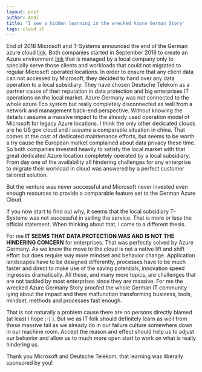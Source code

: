```yaml
---
layout: post
author: Andi
title: "I see a hidden learning in the wrecked Azure German Story"
tags: cloud it 
---
```

End of 2018 Microsoft and T-Systems announced the end of the German azure cloud [link][1]. 
Both companies started in September 2016 to create an Azure environment [link][2] that is managed by a local company only to specially serve those clients and workloads that could not migrated to regular Microsoft operated locations. 
In order to ensure that any client data can not accessed by Microsoft, they decided to hand over any data operation to a local subsidiary.
They have chosen Deutsche Telekom as a partner cause of their reputation in data protection and big enterprises IT operations on the local market. 
Azure Germany was not connected to the whole azure Eco system but really completely disconnected as well from a network and management back-end perspective.
Without knowing the details i assume a massive impact to the already used operation model of Microsoft for legacy Azure locations.
I think the only other dedicated clouds are he US gov cloud and i assume a comparable situation in china.
That comes at the cost of dedicated maintenance efforts, but seems to be worth a try cause the European market complained about data privacy these time.
So both companies invested heavily to satisfy the local market with that great dedicated Azure location completely operated by a local subsidiary. 
From day one of the availability all hindering challenges for any enterprise to migrate their workload in cloud was answered by a perfect customer tailored solution.

But the venture was never successful and Microsoft never invested even enough resources to provide a comparable feature set to the German Azure Cloud.

If you now start to find out why, it seems that the local subsidiary T-Systems was not successful in selling the service. 
That is more or less the official statement. When thinking about that, i came to a different thesis.

For me **IT SEEMS THAT DATA PROTECTION WAS AND IS NOT THE HINDERING CONCERN** for enterprises.
That was perfectly solved by Azure Germany. As we know the move to the cloud is not a native lift and shift effort but does require way more mindset and behavior change. 
Application landscapes have to be designed differently, processes have to be much faster and direct to make use of the saving potentials, innovation speed ingresses dramatically. 
All these, and many more topics, are challenges that are not tackled by most enterprises since they are massive. 
For me the wrecked Azure Germany Story proofed the whole German IT community lying about the impact and there malfunction transforming business, tools, mindset, methods and processes fast enough.

That is not naturally a problem cause there are no persons directly blamed (at least i hope ;-) ). 
But we as IT folk should definitely learn as well from these massive fail as we already do in our failure culture somewhere down in our machine room.
Accept the reason and effect should help us to adjust our behavior and allow us to much more open start to work on what is really hindering us.

Thank you Microsoft and Deutsche Telekom, that learning was liberally sponsored by you!

[1]: https://www.thefastmode.com/technology-solutions/9077-microsoft-partners-deutsche-telekom-to-open-azure-cloud-data-center-in-germany
[2]: https://www.theregister.co.uk/2018/09/04/microsoft_germany_emerging_from_behind_deutsche_telekom_cloud/
